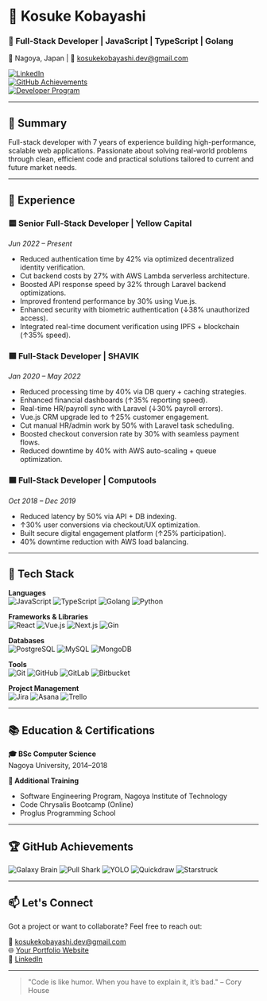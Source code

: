 # 👋 Kosuke Kobayashi

### 🚀 Full-Stack Developer | JavaScript | TypeScript | Golang  
📍 Nagoya, Japan | 📧 kosukekobayashi.dev@gmail.com  

[![LinkedIn](https://img.shields.io/badge/LinkedIn-blue?logo=linkedin&style=flat&logoColor=white)](https://www.linkedin.com/in/your-link)  
[![GitHub Achievements](https://img.shields.io/badge/Achievements-Unlocked-8-purple?style=flat&logo=github)](#)  
[![Developer Program](https://img.shields.io/badge/GitHub%20Developer%20Program-Member-7B61FF?style=flat&logo=github)](https://developer.github.com/)

---

## 🧠 Summary

Full-stack developer with 7 years of experience building high-performance, scalable web applications. Passionate about solving real-world problems through clean, efficient code and practical solutions tailored to current and future market needs.

---

## 💼 Experience

### 🟨 Senior Full-Stack Developer | Yellow Capital  
*Jun 2022 – Present*

- Reduced authentication time by 42% via optimized decentralized identity verification.
- Cut backend costs by 27% with AWS Lambda serverless architecture.
- Boosted API response speed by 32% through Laravel backend optimizations.
- Improved frontend performance by 30% using Vue.js.
- Enhanced security with biometric authentication (↓38% unauthorized access).
- Integrated real-time document verification using IPFS + blockchain (↑35% speed).

### 🟩 Full-Stack Developer | SHAVIK  
*Jan 2020 – May 2022*

- Reduced processing time by 40% via DB query + caching strategies.
- Enhanced financial dashboards (↑35% reporting speed).
- Real-time HR/payroll sync with Laravel (↓30% payroll errors).
- Vue.js CRM upgrade led to ↑25% customer engagement.
- Cut manual HR/admin work by 50% with Laravel task scheduling.
- Boosted checkout conversion rate by 30% with seamless payment flows.
- Reduced downtime by 40% with AWS auto-scaling + queue optimization.

### 🟦 Full-Stack Developer | Computools  
*Oct 2018 – Dec 2019*

- Reduced latency by 50% via API + DB indexing.
- ↑30% user conversions via checkout/UX optimization.
- Built secure digital engagement platform (↑25% participation).
- 40% downtime reduction with AWS load balancing.

---

## 🧰 Tech Stack

**Languages**  
![JavaScript](https://img.shields.io/badge/JavaScript-F7DF1E?style=flat&logo=javascript&logoColor=black)
![TypeScript](https://img.shields.io/badge/TypeScript-3178C6?style=flat&logo=typescript&logoColor=white)
![Golang](https://img.shields.io/badge/Go-00ADD8?style=flat&logo=go&logoColor=white)
![Python](https://img.shields.io/badge/Python-3776AB?style=flat&logo=python&logoColor=white)

**Frameworks & Libraries**  
![React](https://img.shields.io/badge/React-20232A?style=flat&logo=react&logoColor=61DAFB)
![Vue.js](https://img.shields.io/badge/Vue.js-35495E?style=flat&logo=vue.js&logoColor=4FC08D)
![Next.js](https://img.shields.io/badge/Next.js-000000?style=flat&logo=next.js)
![Gin](https://img.shields.io/badge/Gin-00ADD8?style=flat&logo=go&logoColor=white)

**Databases**  
![PostgreSQL](https://img.shields.io/badge/PostgreSQL-4169E1?style=flat&logo=postgresql&logoColor=white)
![MySQL](https://img.shields.io/badge/MySQL-4479A1?style=flat&logo=mysql&logoColor=white)
![MongoDB](https://img.shields.io/badge/MongoDB-47A248?style=flat&logo=mongodb&logoColor=white)

**Tools**  
![Git](https://img.shields.io/badge/Git-F05032?style=flat&logo=git&logoColor=white)
![GitHub](https://img.shields.io/badge/GitHub-181717?style=flat&logo=github)
![GitLab](https://img.shields.io/badge/GitLab-FC6D26?style=flat&logo=gitlab&logoColor=white)
![Bitbucket](https://img.shields.io/badge/Bitbucket-0052CC?style=flat&logo=bitbucket&logoColor=white)

**Project Management**  
![Jira](https://img.shields.io/badge/Jira-0052CC?style=flat&logo=jira&logoColor=white)
![Asana](https://img.shields.io/badge/Asana-273347?style=flat&logo=asana)
![Trello](https://img.shields.io/badge/Trello-0052CC?style=flat&logo=trello&logoColor=white)

---

## 📚 Education & Certifications

**🎓 BSc Computer Science**  
Nagoya University, 2014–2018

**📘 Additional Training**  
- Software Engineering Program, Nagoya Institute of Technology  
- Code Chrysalis Bootcamp (Online)  
- Proglus Programming School  

---

## 🏆 GitHub Achievements

![Galaxy Brain](https://github.githubassets.com/images/modules/profile/achievements/galaxy-brain-default.png)
![Pull Shark](https://github.githubassets.com/images/modules/profile/achievements/pull-shark-default.png)
![YOLO](https://github.githubassets.com/images/modules/profile/achievements/yolo-default.png)
![Quickdraw](https://github.githubassets.com/images/modules/profile/achievements/quickdraw-default.png)
![Starstruck](https://github.githubassets.com/images/modules/profile/achievements/starstruck-default.png)

---

## 📫 Let's Connect

Got a project or want to collaborate? Feel free to reach out:

📧 kosukekobayashi.dev@gmail.com  
🌐 [Your Portfolio Website](https://your-portfolio-link.com)  
🔗 [LinkedIn](https://www.linkedin.com/in/your-link)

---

> "Code is like humor. When you have to explain it, it’s bad." – Cory House
